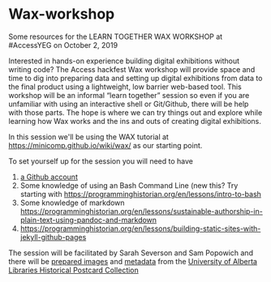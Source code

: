 # Wax-workshop
Some resources for the LEARN TOGETHER WAX WORKSHOP at #AccessYEG on October 2, 2019


Interested in hands-on experience building digital exhibitions without writing code? The Access hackfest Wax workshop will provide space and time to dig into preparing data and setting up digital exhibitions from data to the final product using a lightweight, low barrier web-based tool. This workshop will be an informal “learn together” session so even if you are unfamiliar with using an interactive shell or Git/Github, there will be help with those parts. The hope is where we can try things out and explore while learning how Wax works and the ins and outs of creating digital exhibitions.

In this session we'll be using the WAX tutorial at https://minicomp.github.io/wiki/wax/ as our starting point.  

To set yourself up for the session you will need to have 

1. [a Github account](https://github.com/join)
2. Some knowledge of using an Bash Command Line (new this? Try starting with https://programminghistorian.org/en/lessons/intro-to-bash
3. Some knowledge of markdown https://programminghistorian.org/en/lessons/sustainable-authorship-in-plain-text-using-pandoc-and-markdown
4. https://programminghistorian.org/en/lessons/building-static-sites-with-jekyll-github-pages


The session will be facilitated by Sarah Severson and Sam Popowich and there will be [prepared images](https://drive.google.com/drive/folders/182mVYK05ILDJzO36AcVgotncvPk0jLYS?usp=sharing) and [metadata](https://drive.google.com/drive/folders/1EMNfoiMgMdei7I0LSW5yvGmIFgq2Yigp?usp=sharing) from the [University of Alberta Libraries Historical Postcard Collection](https://archive.org/details/albertapostcards)

